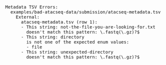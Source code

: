 <pre>
Metadata TSV Errors:
  examples/bad-atacseq-data/submission/atacseq-metadata.tsv (as atacseq):
    External:
      atacseq-metadata.tsv (row 1):
      - This string: not-the-file-you-are-looking-for.txt
        doesn't match this pattern: \.fastq(\.gz)?$
      - This string: directory
        is not one of the expected enum values:
        - file
      - This string: unexpected-directory
        doesn't match this pattern: \.fastq(\.gz)?$
</pre>
